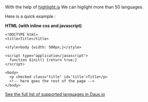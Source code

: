 With the help of [highlight.js](https://highlightjs.org/) We can higlight more than 50 languages.

Here is a quick example :

**HTML (with inline css and javascript)**

    <!DOCTYPE html>
    <title>Title</title>

    <style>body {width: 500px;}</style>

    <script type="application/javascript">
      function $init() {return true;}
    </script>

    <body>
      <p checked class="title" id='title'>Title</p>
      <!-- here goes the rest of the page -->
    </body>

[See the full list of supported languages in Daux.io](!Examples/Code_Highlighting)
